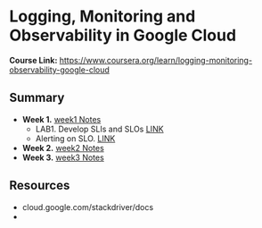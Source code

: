 # Logging, Monitoring and Observability in Google Cloud

**Course Link:** https://www.coursera.org/learn/logging-monitoring-observability-google-cloud

## Summary

- **Week 1.** [week1 Notes](./week1.md)
  - LAB1. Develop SLIs and SLOs [LINK](./LAB1_Develop_SLI_and_SLOs.md)
  - Alerting on SLO. [LINK](./Alerting_on_SLO.md)
- **Week 2.** [week2 Notes](./week2.md)
- **Week 3.** [week3 Notes](./week3.md)



## Resources

- cloud.google.com/stackdriver/docs
- 

